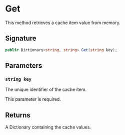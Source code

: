 # Get

This method retrieves a cache item value from memory.

## Signature

```csharp
public Dictionary<string, string> Get(string key);
```

## Parameters

### `string key`

The unique identifier of the cache item.

This parameter is required.

## Returns

A Dictionary containing the cache values.